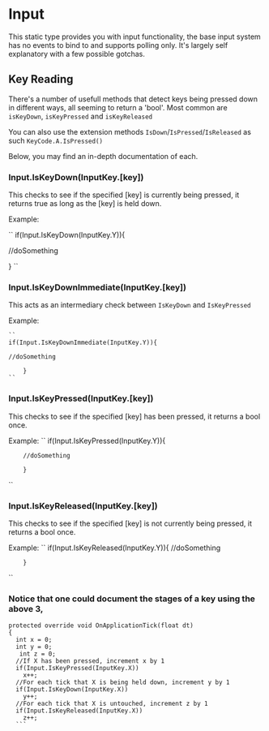 # Input

This static type provides you with input functionality, the base input system has no events to bind to and supports polling only. It's largely self explanatory with a few possible gotchas.

## Key Reading

There's a number of usefull methods that detect keys being pressed down in different ways, all seeming to return a 'bool'. Most common are `isKeyDown`, `isKeyPressed` and `isKeyReleased`

You can also use the extension methods `IsDown`/`IsPressed`/`IsReleased` as such `KeyCode.A.IsPressed()`

Below, you may find an in-depth documentation of each.

 ### Input.IsKeyDown(InputKey.[key])
  This checks to see if the specified [key] is currently being pressed, it returns true as long as the [key] is held down. 
   
  Example:
   
 ``
 if(Input.IsKeyDown(InputKey.Y)){
 
  //doSomething
  
   } 
 ``
        
 ### Input.IsKeyDownImmediate(InputKey.[key])
   This acts as an intermediary check between `IsKeyDown` and `IsKeyPressed`      
   
   Example:
   
    ``
    if(Input.IsKeyDownImmediate(InputKey.Y)){
    
    //doSomething
        
        }
    ``
        
 ### Input.IsKeyPressed(InputKey.[key])
  This checks to see if the specified [key] has been pressed, it returns a bool once. 
  
  Example:
  ``
        if(Input.IsKeyPressed(InputKey.Y)){
        
        //doSomething
        
        }
  ``
 ### Input.IsKeyReleased(InputKey.[key])
  This checks to see if the specified [key] is not currently being pressed, it returns a bool once. 
   
  Example:
  ``
        if(Input.IsKeyReleased(InputKey.Y)){
        //doSomething
        
        } 
   ``
 ### Notice that one could document the stages of a key using the above 3, 
  ```CSharp
  protected override void OnApplicationTick(float dt)
  {
    int x = 0;
    int y = 0;
     int z = 0;
    //If X has been pressed, increment x by 1
    if(Input.IsKeyPressed(InputKey.X))
      x++;
    //For each tick that X is being held down, increment y by 1
    if(Input.IsKeyDown(InputKey.X))
      y++;
    //For each tick that X is untouched, increment z by 1
    if(Input.IsKeyReleased(InputKey.X))
      z++;
    ```
